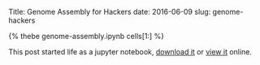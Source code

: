 Title: Genome Assembly for Hackers 
date: 2016-06-09
slug: genome-hackers

{% thebe genome-assembly.ipynb cells[1:] %}

This post started life as a jupyter notebook,
[download it](/downloads/notebooks/genome-assembly.ipynb)
or
[view it](http://nbviewer.ipython.org/url/betatim.github.io//downloads/notebooks/genome-assembly.ipynb) online.
